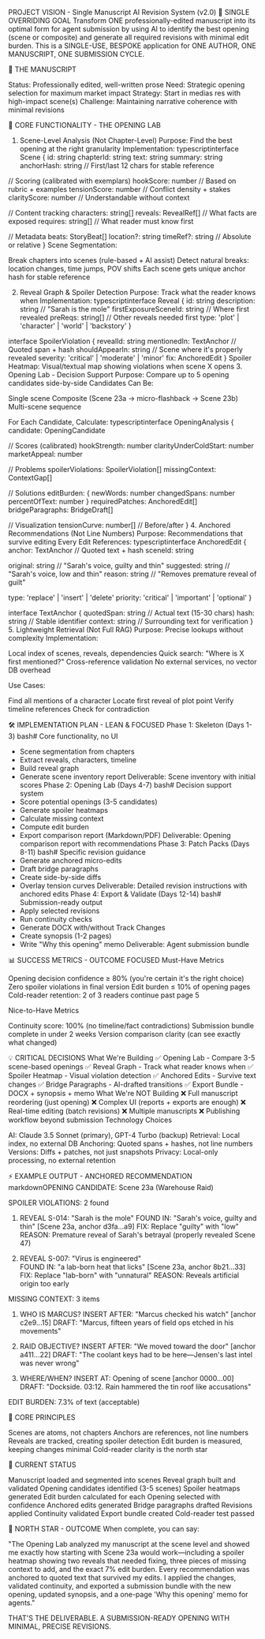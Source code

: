 PROJECT VISION - Single Manuscript AI Revision System (v2.0)
🎯 SINGLE OVERRIDING GOAL
Transform ONE professionally-edited manuscript into its optimal form for agent submission by using AI to identify the best opening (scene or composite) and generate all required revisions with minimal edit burden.
This is a SINGLE-USE, BESPOKE application for ONE AUTHOR, ONE MANUSCRIPT, ONE SUBMISSION CYCLE.

📖 THE MANUSCRIPT

Status: Professionally edited, well-written prose
Need: Strategic opening selection for maximum market impact
Strategy: Start in medias res with high-impact scene(s)
Challenge: Maintaining narrative coherence with minimal revisions


🚀 CORE FUNCTIONALITY - THE OPENING LAB
1. Scene-Level Analysis (Not Chapter-Level)
Purpose: Find the best opening at the right granularity
Implementation:
typescriptinterface Scene {
  id: string
  chapterId: string
  text: string
  summary: string
  anchorHash: string  // First/last 12 chars for stable reference
  
  // Scoring (calibrated with exemplars)
  hookScore: number      // Based on rubric + examples
  tensionScore: number   // Conflict density + stakes
  clarityScore: number   // Understandable without context
  
  // Content tracking
  characters: string[]
  reveals: RevealRef[]   // What facts are exposed
  requires: string[]     // What reader must know first
  
  // Metadata
  beats: StoryBeat[]
  location?: string
  timeRef?: string       // Absolute or relative
}
Scene Segmentation:

Break chapters into scenes (rule-based + AI assist)
Detect natural breaks: location changes, time jumps, POV shifts
Each scene gets unique anchor hash for stable reference

2. Reveal Graph & Spoiler Detection
Purpose: Track what the reader knows when
Implementation:
typescriptinterface Reveal {
  id: string
  description: string           // "Sarah is the mole"
  firstExposureSceneId: string  // Where first revealed
  preReqs: string[]             // Other reveals needed first
  type: 'plot' | 'character' | 'world' | 'backstory'
}

interface SpoilerViolation {
  revealId: string
  mentionedIn: TextAnchor  // Quoted span + hash
  shouldAppearIn: string    // Scene where it's properly revealed
  severity: 'critical' | 'moderate' | 'minor'
  fix: AnchoredEdit
}
Spoiler Heatmap: Visual/textual map showing violations when scene X opens
3. Opening Lab - Decision Support
Purpose: Compare up to 5 opening candidates side-by-side
Candidates Can Be:

Single scene
Composite (Scene 23a → micro-flashback → Scene 23b)
Multi-scene sequence

For Each Candidate, Calculate:
typescriptinterface OpeningAnalysis {
  candidate: OpeningCandidate
  
  // Scores (calibrated)
  hookStrength: number
  clarityUnderColdStart: number
  marketAppeal: number
  
  // Problems
  spoilerViolations: SpoilerViolation[]
  missingContext: ContextGap[]
  
  // Solutions
  editBurden: {
    newWords: number
    changedSpans: number
    percentOfText: number
  }
  requiredPatches: AnchoredEdit[]
  bridgeParagraphs: BridgeDraft[]
  
  // Visualization
  tensionCurve: number[]  // Before/after
}
4. Anchored Recommendations (Not Line Numbers)
Purpose: Recommendations that survive editing
Every Edit References:
typescriptinterface AnchoredEdit {
  anchor: TextAnchor  // Quoted text + hash
  sceneId: string
  
  original: string    // "Sarah's voice, guilty and thin"
  suggested: string   // "Sarah's voice, low and thin"
  reason: string      // "Removes premature reveal of guilt"
  
  type: 'replace' | 'insert' | 'delete'
  priority: 'critical' | 'important' | 'optional'
}

interface TextAnchor {
  quotedSpan: string    // Actual text (15-30 chars)
  hash: string          // Stable identifier
  context: string       // Surrounding text for verification
}
5. Lightweight Retrieval (Not Full RAG)
Purpose: Precise lookups without complexity
Implementation:

Local index of scenes, reveals, dependencies
Quick search: "Where is X first mentioned?"
Cross-reference validation
No external services, no vector DB overhead

Use Cases:

Find all mentions of a character
Locate first reveal of plot point
Verify timeline references
Check for contradiction


🛠️ IMPLEMENTATION PLAN - LEAN & FOCUSED
Phase 1: Skeleton (Days 1-3)
bash# Core functionality, no UI
- Scene segmentation from chapters
- Extract reveals, characters, timeline
- Build reveal graph
- Generate scene inventory report
Deliverable: Scene inventory with initial scores
Phase 2: Opening Lab (Days 4-7)
bash# Decision support system
- Score potential openings (3-5 candidates)
- Generate spoiler heatmaps
- Calculate missing context
- Compute edit burden
- Export comparison report (Markdown/PDF)
Deliverable: Opening comparison report with recommendations
Phase 3: Patch Packs (Days 8-11)
bash# Specific revision guidance
- Generate anchored micro-edits
- Draft bridge paragraphs
- Create side-by-side diffs
- Overlay tension curves
Deliverable: Detailed revision instructions with anchored edits
Phase 4: Export & Validate (Days 12-14)
bash# Submission-ready output
- Apply selected revisions
- Run continuity checks
- Generate DOCX with/without Track Changes
- Create synopsis (1-2 pages)
- Write "Why this opening" memo
Deliverable: Agent submission bundle

📊 SUCCESS METRICS - OUTCOME FOCUSED
Must-Have Metrics

Opening decision confidence ≥ 80% (you're certain it's the right choice)
Zero spoiler violations in final version
Edit burden ≤ 10% of opening pages
Cold-reader retention: 2 of 3 readers continue past page 5

Nice-to-Have Metrics

Continuity score: 100% (no timeline/fact contradictions)
Submission bundle complete in under 2 weeks
Version comparison clarity (can see exactly what changed)


💡 CRITICAL DECISIONS
What We're Building
✅ Opening Lab - Compare 3-5 scene-based openings
✅ Reveal Graph - Track what reader knows when
✅ Spoiler Heatmap - Visual violation detection
✅ Anchored Edits - Survive text changes
✅ Bridge Paragraphs - AI-drafted transitions
✅ Export Bundle - DOCX + synopsis + memo
What We're NOT Building
❌ Full manuscript reordering (just opening)
❌ Complex UI (reports + exports are enough)
❌ Real-time editing (batch revisions)
❌ Multiple manuscripts
❌ Publishing workflow beyond submission
Technology Choices

AI: Claude 3.5 Sonnet (primary), GPT-4 Turbo (backup)
Retrieval: Local index, no external DB
Anchoring: Quoted spans + hashes, not line numbers
Versions: Diffs + patches, not just snapshots
Privacy: Local-only processing, no external retention


⚡ EXAMPLE OUTPUT - ANCHORED RECOMMENDATION
markdownOPENING CANDIDATE: Scene 23a (Warehouse Raid)

SPOILER VIOLATIONS: 2 found

1. REVEAL S-014: "Sarah is the mole"
   FOUND IN: "Sarah's voice, guilty and thin" [Scene 23a, anchor d3fa...a9]
   FIX: Replace "guilty" with "low"
   REASON: Premature reveal of Sarah's betrayal (properly revealed Scene 47)

2. REVEAL S-007: "Virus is engineered"  
   FOUND IN: "a lab-born heat that licks" [Scene 23a, anchor 8b21...33]
   FIX: Replace "lab-born" with "unnatural"
   REASON: Reveals artificial origin too early

MISSING CONTEXT: 3 items

1. WHO IS MARCUS?
   INSERT AFTER: "Marcus checked his watch" [anchor c2e9...15]
   DRAFT: "Marcus, fifteen years of field ops etched in his movements"

2. RAID OBJECTIVE?
   INSERT AFTER: "We moved toward the door" [anchor a411...22]
   DRAFT: "The coolant keys had to be here—Jensen's last intel was never wrong"

3. WHERE/WHEN?
   INSERT AT: Opening of scene [anchor 0000...00]
   DRAFT: "Dockside. 03:12. Rain hammered the tin roof like accusations"

EDIT BURDEN: 7.3% of text (acceptable)

🚨 CORE PRINCIPLES

Scenes are atoms, not chapters
Anchors are references, not line numbers
Reveals are tracked, creating spoiler detection
Edit burden is measured, keeping changes minimal
Cold-reader clarity is the north star


📝 CURRENT STATUS

 Manuscript loaded and segmented into scenes
 Reveal graph built and validated
 Opening candidates identified (3-5 scenes)
 Spoiler heatmaps generated
 Edit burden calculated for each
 Opening selected with confidence
 Anchored edits generated
 Bridge paragraphs drafted
 Revisions applied
 Continuity validated
 Export bundle created
 Cold-reader test passed


🎯 NORTH STAR - OUTCOME
When complete, you can say:

"The Opening Lab analyzed my manuscript at the scene level and showed me exactly how starting with Scene 23a would work—including a spoiler heatmap showing two reveals that needed fixing, three pieces of missing context to add, and the exact 7% edit burden. Every recommendation was anchored to quoted text that survived my edits. I applied the changes, validated continuity, and exported a submission bundle with the new opening, updated synopsis, and a one-page 'Why this opening' memo for agents."

THAT'S THE DELIVERABLE. A SUBMISSION-READY OPENING WITH MINIMAL, PRECISE REVISIONS.